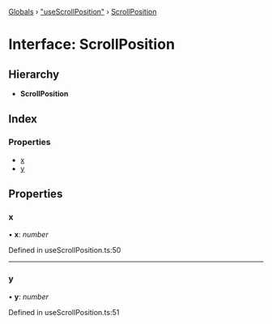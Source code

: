 [Globals](../globals.md) › ["useScrollPosition"](../modules/_usescrollposition_.md) › [ScrollPosition](_usescrollposition_.scrollposition.md)

# Interface: ScrollPosition

## Hierarchy

* **ScrollPosition**

## Index

### Properties

* [x](_usescrollposition_.scrollposition.md#x)
* [y](_usescrollposition_.scrollposition.md#y)

## Properties

###  x

• **x**: *number*

Defined in useScrollPosition.ts:50

___

###  y

• **y**: *number*

Defined in useScrollPosition.ts:51
